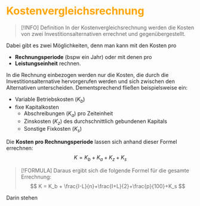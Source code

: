 # <font color = "orange">Kostenvergleichsrechnung</font>
>[!INFO] Definition
>In der Kostenvergleichsrechnung werden die Kosten von zwei Investitionsalternativen errechnet und gegenübergestellt. 

Dabei gibt es zwei Möglichkeiten, denn man kann mit den Kosten pro
- **Rechnungsperiode** (bspw ein Jahr)
	oder mit denen pro
- **Leistungseinheit**
rechnen. 

In die Rechnung einbezogen werden nur die Kosten, die durch die Investitionsalternative hervorgerufen werden und sich zwischen den Alternativen unterscheiden. Dementsprechend fließen beispielsweise ein:
- Variable Betriebskosten ($K_b$)
- fixe Kapitalkosten
	- Abschreibungen ($K_a$) pro Zeiteinheit
	- Zinskosten ($K_z$) des durchschnittlich gebundenen Kapitals
	- Sonstige Fixkosten ($K_s$)

Die **Kosten pro Rechnungsperiode** lassen sich anhand dieser Formel errechnen:
$$
K = K_b + K_a + K_z + K_s
$$

>[!FORMULA]
>Daraus ergibt sich die folgende Formel für die gesamte Errechnung:
>$$
>K = K_b + \frac{I-L}{n}+\frac{I+L}{2}+\frac{p}{100}+K_s
>$$

Darin stehen 